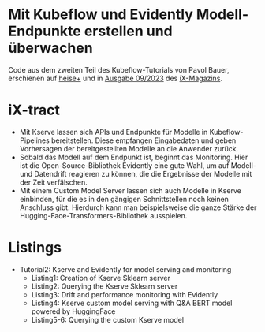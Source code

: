 # Mit Kubeflow und Evidently Modell-Endpunkte erstellen und überwachen
Code aus dem zweiten Teil des Kubeflow-Tutorials von Pavol Bauer, erschienen auf [heise+](https://heise.de/-9240128) und in [Ausgabe 09/2023](https://www.heise.de/select/ix/2023/9/2315907591704974604) des [iX-Magazins](https://www.heise.de/select/ix/2023/9/).

# iX-tract
- Mit Kserve lassen sich APIs und Endpunkte für Modelle in Kubeflow-Pipelines bereitstellen. Diese empfangen Eingabedaten und geben Vorhersagen der bereitgestellten Modelle an die Anwender zurück.
- Sobald das Modell auf dem Endpunkt ist, beginnt das Monitoring. Hier ist die Open-Source-Bibliothek Evidently eine gute Wahl, um auf Modell- und Datendrift reagieren zu können, die die Ergebnisse der Modelle mit der Zeit verfälschen.
- Mit einem Custom Model Server lassen sich auch Modelle in Kserve einbinden, für die es in den gängigen Schnittstellen noch keinen Anschluss gibt. Hierdurch kann man beispielsweise die ganze Stärke der Hugging-Face-Transformers-Bibliothek ausspielen.

# Listings
- Tutorial2: Kserve and Evidently for model serving and monitoring
  - Listing1: Creation of Kserve Sklearn server
  - Listing2: Querying the Kserve Sklearn server
  - Listing3: Drift and performance monitoring with Evidently
  - Listing4: Kserve custom model serving with Q&A BERT model powered by HuggingFace
  - Listing5-6: Querying the custom Kserve model
